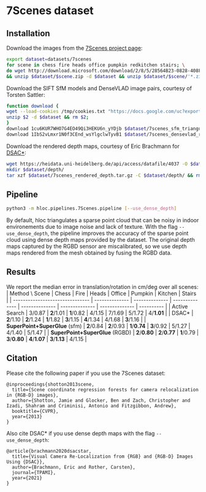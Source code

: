 # 7Scenes dataset

## Installation

Download the images from the [7Scenes project page](https://www.microsoft.com/en-us/research/project/rgb-d-dataset-7-scenes/):
```bash
export dataset=datasets/7scenes
for scene in chess fire heads office pumpkin redkitchen stairs; \
do wget http://download.microsoft.com/download/2/8/5/28564B23-0828-408F-8631-23B1EFF1DAC8/$scene.zip -P $dataset \
&& unzip $dataset/$scene.zip -d $dataset && unzip $dataset/$scene/'*.zip' -d $dataset/$scene; done
```

Download the SIFT SfM models and DenseVLAD image pairs, courtesy of Torsten Sattler:
```bash
function download {
wget --load-cookies /tmp/cookies.txt "https://docs.google.com/uc?export=download&confirm=$(wget --quiet --save-cookies /tmp/cookies.txt --keep-session-cookies --no-check-certificate "https://docs.google.com/uc?export=download&id=$1" -O- | sed -rn 's/.*confirm=([0-9A-Za-z_]+).*/\1\n/p')&id=$1" -O $2 && rm -rf /tmp/cookies.txt
unzip $2 -d $dataset && rm $2;
}
download 1cu6KUR7WHO7G4EO49Qi3HEKU6n_yYDjb $dataset/7scenes_sfm_triangulated.zip
download 1IbS2vLmxr1N0f3CEnd_wsYlgclwTyvB1 $dataset/7scenes_densevlad_retrieval_top_10.zip
```

Download the rendered depth maps, courtesy of Eric Brachmann for [DSAC\*](https://github.com/vislearn/dsacstar):
```bash
wget https://heidata.uni-heidelberg.de/api/access/datafile/4037 -O $dataset/7scenes_rendered_depth.tar.gz
mkdir $dataset/depth/
tar xzf $dataset/7scenes_rendered_depth.tar.gz -C $dataset/depth/ && rm $dataset/7scenes_rendered_depth.tar.gz
```

## Pipeline

```bash
python3 -m hloc.pipelines.7Scenes.pipeline [--use_dense_depth]
```
By default, hloc triangulates a sparse point cloud that can be noisy in indoor environements due to image noise and lack of texture. With the flag `--use_dense_depth`, the pipeline improves the accuracy of the sparse point cloud using dense depth maps provided by the dataset. The original depth maps captured by the RGBD sensor are miscalibrated, so we use depth maps rendered from the mesh obtained by fusing the RGBD data.

## Results
We report the median error in translation/rotation in cm/deg over all scenes:
| Method \ Scene                  | Chess          | Fire           | Heads          | Office         | Pumpkin        | Kitchen        | Stairs     |
| ------------------------------- | -------------- | -------------- | -------------- | -------------- | -------------- | -------------- | ---------- |
| Active Search                   | 3/0.87         | **2**/1.01     | **1**/0.82     | 4/1.15         | 7/1.69         | 5/1.72         | 4/**1.01** |
| DSAC*                           | **2**/1.10     | **2**/1.24     | **1**/1.82     | **3**/1.15     | **4**/1.34     | 4/1.68         | **3**/1.16 |
| **SuperPoint+SuperGlue** (sfm)  | **2**/0.84     | **2**/0.93     | **1**/**0.74** | **3**/0.92     | 5/1.27         | 4/1.40         | 5/1.47     |
| **SuperPoint+SuperGlue** (RGBD) | **2**/**0.80** | **2**/**0.77** | **1**/0.79     | **3**/**0.80** | **4**/**1.07** | **3**/**1.13** | 4/1.15     |

## Citation
Please cite the following paper if you use the 7Scenes dataset:
```
@inproceedings{shotton2013scene,
  title={Scene coordinate regression forests for camera relocalization in {RGB-D} images},
  author={Shotton, Jamie and Glocker, Ben and Zach, Christopher and Izadi, Shahram and Criminisi, Antonio and Fitzgibbon, Andrew},
  booktitle={CVPR},
  year={2013}
}
```

Also cite DSAC* if you use dense depth maps with the flag `--use_dense_depth`:
```
@article{brachmann2020dsacstar,
  title={Visual Camera Re-Localization from {RGB} and {RGB-D} Images Using {DSAC}},
  author={Brachmann, Eric and Rother, Carsten},
  journal={TPAMI},
  year={2021}
}
```
